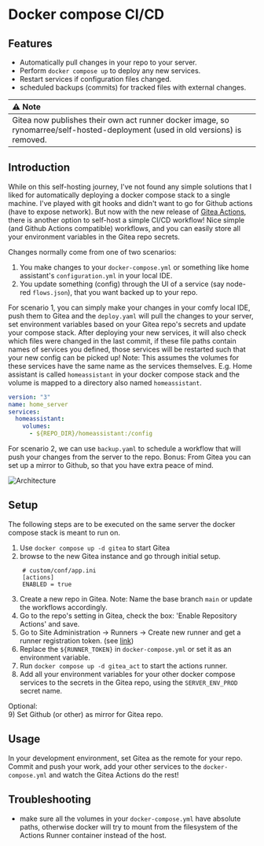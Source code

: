 # Docker compose CI/CD
## Features
- Automatically pull changes in your repo to your server.
- Perform `docker compose up` to deploy any new services.
- Restart services if configuration files changed.
- scheduled backups (commits) for tracked files with external changes.

| :warning: Note                |
|:---------------------------|
| Gitea now publishes their own act runner docker image, so rynomarree/self-hosted-deployment (used in old versions) is removed. |

## Introduction
While on this self-hosting journey, I've not found any simple solutions that I liked for automatically deploying a docker compose
stack to a single machine. I've played with git hooks and didn't want to go for Github actions (have to expose network). But now with the 
new release of [Gitea Actions](https://blog.gitea.io/2022/12/feature-preview-gitea-actions/), there is another option to self-host a simple 
CI/CD workflow! Nice simple (and Github Actions compatible) workflows, and you can easily store all your 
environment variables in the Gitea repo secrets.

Changes normally come from one of two scenarios:
1) You make changes to your `docker-compose.yml` or something like home assistant's `configuration.yml` in your local IDE.
2) You update something (config) through the UI of a service (say node-red `flows.json`), 
that you want backed up to your repo.

For scenario 1, you can simply make your changes in your comfy local IDE, push them to Gitea and the `deploy.yaml` 
will pull the changes to your server, set environment variables based on your Gitea repo's secrets and update your compose stack.
After deploying your new services, it will also check which files were changed in the last commit, if these file paths contain
names of services you defined, those services will be restarted such that your new config can be picked up! Note: This assumes
the volumes for these services have the same name as the services themselves. E.g. Home assistant is called `homeassistant` in
your docker compose stack and the volume is mapped to a directory also named `homeassistant`.

```yaml
version: "3"
name: home_server
services:
  homeassistant:
    volumes:
      - ${REPO_DIR}/homeassistant:/config
```
For scenario 2, we can use `backup.yaml`
to schedule a workflow that will push your changes from the server to the repo.
Bonus: From Gitea you can set up a mirror to Github, so that you have extra peace of mind.


![Architecture](./img/Architecture.png)

## Setup
The following steps are to be executed on the same server the docker compose stack is meant to run on.

1) Use `docker compose up -d gitea` to start Gitea
2) browse to the new Gitea instance and go through initial setup.
```
    # custom/conf/app.ini
    [actions]
    ENABLED = true
```
3) Create a new repo in Gitea. Note: Name the base branch `main` or update the workflows accordingly.
4) Go to the repo's setting in Gitea, check the box: 'Enable Repository Actions' and save.
5) Go to Site Administration -> Runners -> Create new runner and get a runner registration token. (see [link](https://docs.gitea.com/usage/actions/act-runner))
6) Replace the `${RUNNER_TOKEN}` in `docker-compose.yml` or set it as an environment variable.
7) Run `docker compose up -d gitea_act` to start the actions runner.
8) Add all your environment variables for your other docker compose services to the secrets in the Gitea repo,
using the `SERVER_ENV_PROD` secret name.

Optional:  
9) Set Github (or other) as mirror for Gitea repo.

## Usage
In your development environment, set Gitea as the remote for your repo.
Commit and push your work, add your other services to the `docker-compose.yml` and watch the Gitea Actions do the rest!

## Troubleshooting
- make sure all the volumes in your `docker-compose.yml` have absolute paths, otherwise docker will try to mount
from the filesystem of the Actions Runner container instead of the host.

